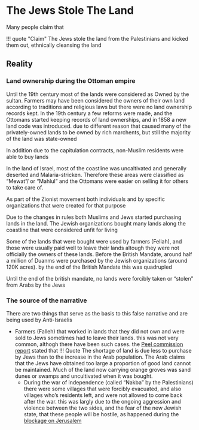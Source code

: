 # The Jews Stole The Land

Many people claim that

!!! quote "Claim"
		The Jews stole the land from the Palestinians and kicked them out, ethnically cleansing the land

## Reality
### Land ownership during the Ottoman empire
Until the 19th century most of the lands were considered as Owned by the sultan. Farmers may have been considered the owners of their own land according to traditions and religious laws but there were no land ownership records kept.
In the 19th century a few reforms were made, and the Ottomans started keeping records of land ownerships, and in 1858 a new land code was introduced. due to different reason that caused many of the privately-owned lands to be owned by rich marchents, but still the majority of the land was state-owned

In addition due to the capitulation contracts, non-Muslim residents were able to buy lands

In the land of Israel, most of the coastline was uncaltivated and generally deserted and Malaria-stricken. Therefore these areas were classified as “Mewat”/ or “Mahlul” and the Ottomans were easier on selling it for others to take care of.

As part of the Zionist movement both individuals and by specific organizations that were created for that purpose

Due to the changes in rules both Muslims and Jews started purchasing lands in the land. The Jewish organizations bought many lands along the coastline that were considered unfit for living

Some of the lands that were bought were used by farmers (Fellah), and those were usually paid well to leave their lands altough they were not officially the owners of these lands.
Before the British Mandate, around half a million of Duanms were purchased by the Jewish organizations (around 120K acres). by the end of the British Mandate this was quadrupled

Until the end of the british mandate, no lands were forcibly taken or “stolen” from Arabs by the Jews

### The source of the narrative 
There are two things that serve as the basis to this false narrative and are being used by Anti-Israelis

* Farmers (Falleh) that worked in lands that they did not own and were sold to Jews sometimes had to leave their lands. this was not very common, althogh there have been such cases. the [Peel commission report](https://www.un.org/unispal/document/auto-insert-197740/) stated that
!!! Quote 
    The shortage of land is due less to purchase by Jews than to the increase in the Arab population. The Arab claims that the Jews have obtained too large a proportion of good land cannot be maintained. Much of the land now carrying orange groves was sand dunes or swamps and uncultivated when it was bought.
   * During the war of independence (called “Nakba” by the Palestinians) there were some villages that were forcibly evacuated, and also villages who’s residents left, and were not allowed to come back after the war. this was largly due to the ongoing aggression and violence between the two sides, and the fear of the new Jewish state, that these people will be hostile, as happened during the [blockage on Jerusalem](https://en.wikipedia.org/wiki/Battle_for_Jerusalem)

